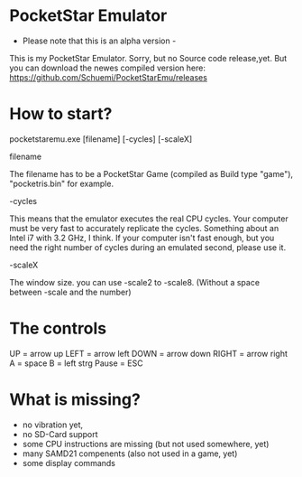 # PocketStar Emulator

- Please note that this is an alpha version - 

This is my PocketStar Emulator. Sorry, but no Source code release,yet. But you can download the newes compiled version here: https://github.com/Schuemi/PocketStarEmu/releases

# How to start?

pocketstaremu.exe [filename] [-cycles] [-scaleX]

filename 

  The filename has to be a PocketStar Game (compiled as Build type "game"),  "pocketris.bin" for example.
  
-cycles

  This means that the emulator executes the real CPU cycles. Your computer must be very fast to accurately replicate the cycles. Something about an Intel i7 with 3.2 GHz, I think. If your computer isn't fast enough, but you need the right number of cycles during an emulated second, please use it. 
  
 -scaleX
 
  The window size. you can use -scale2 to -scale8. (Without a space between -scale and the number)
  
  # The controls
  UP = arrow up
  LEFT = arrow left
  DOWN = arrow down
  RIGHT = arrow right
  A = space
  B = left strg
  Pause = ESC
  
  
  # What is missing?
  - no vibration yet,
  - no SD-Card support
  - some CPU instructions are missing (but not used somewhere, yet)
  - many SAMD21 compenents (also not used in a game, yet)
  - some display commands
  
  
  
